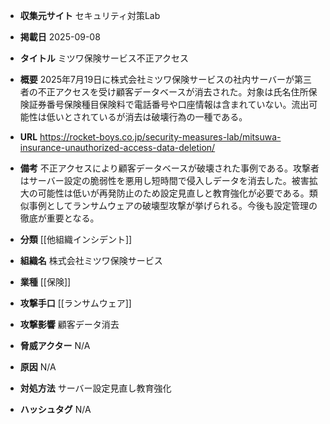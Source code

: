 - **収集元サイト**
セキュリティ対策Lab

- **掲載日**
2025-09-08

- **タイトル**
ミツワ保険サービス不正アクセス

- **概要**
2025年7月19日に株式会社ミツワ保険サービスの社内サーバーが第三者の不正アクセスを受け顧客データベースが消去された。対象は氏名住所保険証券番号保険種目保険料で電話番号や口座情報は含まれていない。流出可能性は低いとされているが消去は破壊行為の一種である。

- **URL**
https://rocket-boys.co.jp/security-measures-lab/mitsuwa-insurance-unauthorized-access-data-deletion/

- **備考**
不正アクセスにより顧客データベースが破壊された事例である。攻撃者はサーバー設定の脆弱性を悪用し短時間で侵入しデータを消去した。被害拡大の可能性は低いが再発防止のため設定見直しと教育強化が必要である。類似事例としてランサムウェアの破壊型攻撃が挙げられる。今後も設定管理の徹底が重要となる。

- **分類**
[[他組織インシデント]]

- **組織名**
株式会社ミツワ保険サービス

- **業種**
[[保険]]

- **攻撃手口**
[[ランサムウェア]]

- **攻撃影響**
顧客データ消去

- **脅威アクター**
N/A

- **原因**
N/A

- **対処方法**
サーバー設定見直し教育強化

- **ハッシュタグ**
N/A
